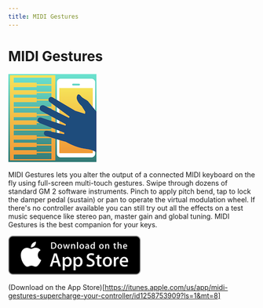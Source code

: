 ```yaml
---
title: MIDI Gestures
---
```


# MIDI Gestures

![MIDI Gestures logo](MidiGestures180.png "MIDI Gestures")

MIDI Gestures lets you alter the output of a connected MIDI keyboard on the fly using full-screen multi-touch gestures. Swipe through dozens of standard GM 2 software instruments. Pinch to apply pitch bend, tap to lock the damper pedal (sustain) or pan to operate the virtual modulation wheel. If there's no controller available you can still try out all the effects on a test music sequence like stereo pan, master gain and global tuning. MIDI Gestures is the best companion for your keys.


![Download on the App Store badge](Download_on_the_App_Store_Badge_US-UK_135x40.svg "Download on the App Store")

(Download on the App Store)[https://itunes.apple.com/us/app/midi-gestures-supercharge-your-controller/id1258753909?ls=1&mt=8]
